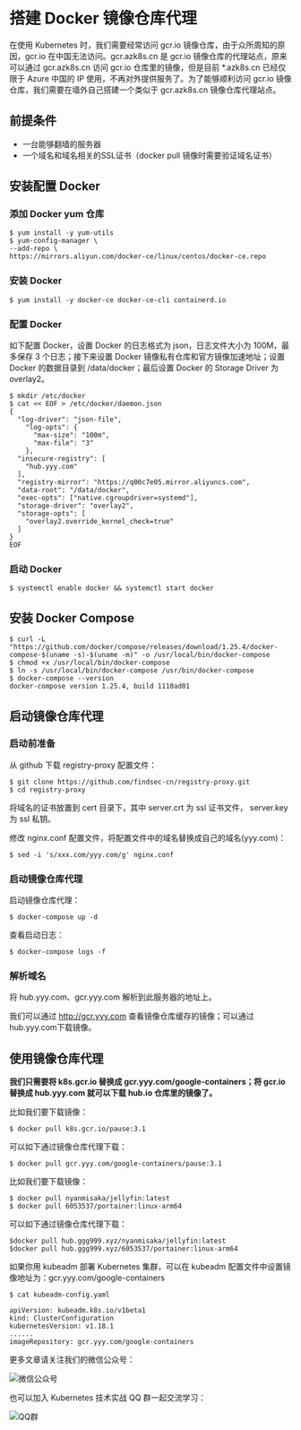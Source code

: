 # 搭建 Docker 镜像仓库代理

在使用 Kubernetes 时，我们需要经常访问 gcr.io 镜像仓库，由于众所周知的原因，gcr.io 在中国无法访问。gcr.azk8s.cn 是 gcr.io 镜像仓库的代理站点，原来可以通过 gcr.azk8s.cn 访问 gcr.io 仓库里的镜像，但是目前 *.azk8s.cn 已经仅限于 Azure 中国的 IP 使用，不再对外提供服务了。为了能够顺利访问 gcr.io 镜像仓库，我们需要在墙外自己搭建一个类似于 gcr.azk8s.cn 镜像仓库代理站点。

## 前提条件

- 一台能够翻墙的服务器
- 一个域名和域名相关的SSL证书（docker pull 镜像时需要验证域名证书）

## 安装配置 Docker

### 添加 Docker yum 仓库

    $ yum install -y yum-utils
    $ yum-config-manager \
    --add-repo \
    https://mirrors.aliyun.com/docker-ce/linux/centos/docker-ce.repo

### 安装 Docker

    $ yum install -y docker-ce docker-ce-cli containerd.io

### 配置 Docker

如下配置 Docker，设置 Docker 的日志格式为 json，日志文件大小为 100M，最多保存 3 个日志；接下来设置 Docker 镜像私有仓库和官方镜像加速地址；设置 Docker 的数据目录到 /data/docker；最后设置 Docker 的 Storage Driver 为 overlay2。

    $ mkdir /etc/docker
    $ cat << EOF > /etc/docker/daemon.json
    {
      "log-driver": "json-file",
        "log-opts": {
          "max-size": "100m",
          "max-file": "3"
        },
      "insecure-registry": [
        "hub.yyy.com"
      ],
      "registry-mirror": "https://q00c7e05.mirror.aliyuncs.com",
      "data-root": "/data/docker",
      "exec-opts": ["native.cgroupdriver=systemd"],
      "storage-driver": "overlay2",
      "storage-opts": [
        "overlay2.override_kernel_check=true"
      ]
    }
    EOF

### 启动 Docker

    $ systemctl enable docker && systemctl start docker

## 安装 Docker Compose

    $ curl -L "https://github.com/docker/compose/releases/download/1.25.4/docker-compose-$(uname -s)-$(uname -m)" -o /usr/local/bin/docker-compose
    $ chmod +x /usr/local/bin/docker-compose
    $ ln -s /usr/local/bin/docker-compose /usr/bin/docker-compose
    $ docker-compose --version
    docker-compose version 1.25.4, build 1110ad01

## 启动镜像仓库代理

### 启动前准备

从 github 下载 registry-proxy 配置文件：

    $ git clone https://github.com/findsec-cn/registry-proxy.git
    $ cd registry-proxy

将域名的证书放置到 cert 目录下，其中 server.crt 为 ssl 证书文件， server.key 为 ssl 私钥。

修改 nginx.conf 配置文件，将配置文件中的域名替换成自己的域名(yyy.com)：

    $ sed -i 's/xxx.com/yyy.com/g' nginx.conf

### 启动镜像仓库代理

启动镜像仓库代理：

    $ docker-compose up -d

查看启动日志：

    $ docker-compose logs -f

### 解析域名

将 hub.yyy.com、gcr.yyy.com 解析到此服务器的地址上。

我们可以通过 http://gcr.yyy.com 查看镜像仓库缓存的镜像；可以通过hub.yyy.com下载镜像。

## 使用镜像仓库代理

**我们只需要将 k8s.gcr.io 替换成 gcr.yyy.com/google-containers；将 gcr.io 替换成 hub.yyy.com 就可以下载 hub.io 仓库里的镜像了。**

比如我们要下载镜像：

    $ docker pull k8s.gcr.io/pause:3.1

可以如下通过镜像仓库代理下载：

    $ docker pull gcr.yyy.com/google-containers/pause:3.1

比如我们要下载镜像：

    $ docker pull nyanmisaka/jellyfin:latest
    $ docker pull 6053537/portainer:linux-arm64

可以如下通过镜像仓库代理下载：

    $docker pull hub.ggg999.xyz/nyanmisaka/jellyfin:latest
    $docker pull hub.ggg999.xyz/6053537/portainer:linux-arm64

如果你用 kubeadm 部署 Kubernetes 集群，可以在 kubeadm 配置文件中设置镜像地址为：gcr.yyy.com/google-containers

    $ cat kubeadm-config.yaml

    apiVersion: kubeadm.k8s.io/v1beta1
    kind: ClusterConfiguration
    kubernetesVersion: v1.18.1
    ......
    imageRepository: gcr.yyy.com/google-containers

更多文章请关注我们的微信公众号：

![微信公众号](https://github.com/findsec-cn/registry-proxy/raw/master/imgs/wechat.jpg)

也可以加入 Kubernetes 技术实战 QQ 群一起交流学习：

![QQ群](https://github.com/findsec-cn/registry-proxy/raw/master/imgs/qq.jpg)
